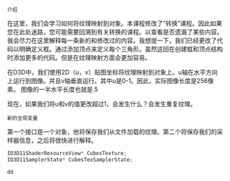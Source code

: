 `介绍`

在这里，我们会学习如何将纹理映射到对象。本课程修改了“转换”课程。因此如果您在此处迷路，您可能需要回溯到有关转换的课程。以查看是否遗漏了某些内容。
我会尽力在这里解释每一条新的和修改过的内容。我想提一下，我们已经更改了代码以明确定义框。通过添加顶点来定义每个三角形。虽然这回在创建框和顶点结构
时添加更多的代码。但是在纹理映射方面会更加容易。

在D3D中，我们使用2D（u，v）贴图坐标将纹理映射到对象上。u轴在水平方向上运行到图像。并且v轴垂直运行。其中u是0-1。因此，实际图像长度是256像素。
图像的一半水平长度也就是.5

现在，如果我们将u和v的值更改超过1，会发生什么？会发生重复纹理。

`新的全局变量`

第一个接口是一个对象，他将保存我们从文件加载的纹理。第二个将保存我们的采样器信息，之后将很快进行解释。

```c++
ID3D11ShaderResourceView* CubesTexture;
ID3D11SamplerState* CubesTexSamplerState;
```


`dd`




















